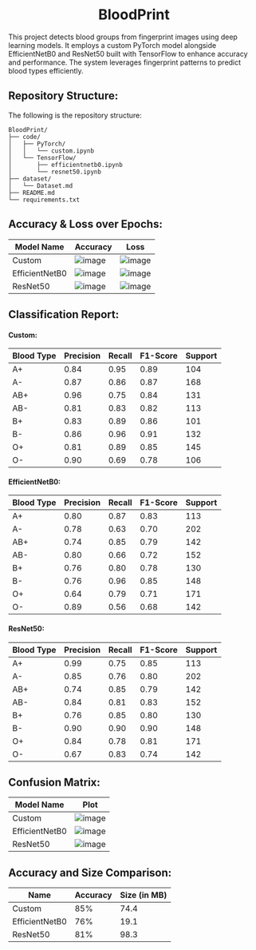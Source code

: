 <h1 align="center">BloodPrint</h1>
This project detects blood groups from fingerprint images using deep learning models. It employs a custom PyTorch model alongside EfficientNetB0 and ResNet50 built with TensorFlow to enhance accuracy and performance. The system leverages fingerprint patterns to predict blood types efficiently.

## Repository Structure:
The following is the repository structure:
```
BloodPrint/
├── code/
│   ├── PyTorch/
│   │   └── custom.ipynb
│   └── TensorFlow/
│       ├── efficientnetb0.ipynb
│       └── resnet50.ipynb
├── dataset/
│   └── Dataset.md
├── README.md
└── requirements.txt
```

## Accuracy & Loss over Epochs:

| Model Name     | Accuracy                                                                                  | Loss                                                                                      |
|----------------|-------------------------------------------------------------------------------------------|-------------------------------------------------------------------------------------------|
| Custom         | ![image](https://github.com/user-attachments/assets/f3580af2-18dd-495f-b041-2ee27bb07b2f) | ![image](https://github.com/user-attachments/assets/9c210832-d85a-4fe7-9e7c-70ae395b4b1c) |
| EfficientNetB0 | ![image](https://github.com/user-attachments/assets/eb66a4bf-957a-49f8-a652-66c2872deb68) | ![image](https://github.com/user-attachments/assets/2d04d85b-23c9-4254-b744-d0e2eeb549f1) |
| ResNet50       | ![image](https://github.com/user-attachments/assets/ee1cb5ba-5cb7-4c32-8493-cfb9b05c2d47) | ![image](https://github.com/user-attachments/assets/fce80be6-c54d-40da-8fef-35b89561569e) |

## Classification Report:

#### Custom:
| Blood Type | Precision | Recall | F1-Score | Support |
|-------------|------------|--------|-----------|---------|
| A+          | 0.84        | 0.95   | 0.89        | 104     |
| A-          | 0.87        | 0.86   | 0.87        | 168     |
| AB+         | 0.96        | 0.75   | 0.84        | 131     |
| AB-         | 0.81        | 0.83   | 0.82        | 113     |
| B+          | 0.83        | 0.89   | 0.86        | 101     |
| B-          | 0.86        | 0.96   | 0.91        | 132     |
| O+          | 0.81        | 0.89   | 0.85        | 145     |
| O-          | 0.90        | 0.69   | 0.78        | 106     |

#### EfficientNetB0:
| Blood Type | Precision | Recall | F1-Score | Support |
|-------------|------------|--------|-----------|---------|
| A+          | 0.80        | 0.87   | 0.83        | 113     |
| A-          | 0.78        | 0.63   | 0.70        | 202     |
| AB+         | 0.74        | 0.85   | 0.79        | 142     |
| AB-         | 0.80        | 0.66   | 0.72        | 152     |
| B+          | 0.76        | 0.80   | 0.78        | 130     |
| B-          | 0.76        | 0.96   | 0.85        | 148     |
| O+          | 0.64        | 0.79   | 0.71        | 171     |
| O-          | 0.89        | 0.56   | 0.68        | 142     |

#### ResNet50:
| Blood Type | Precision | Recall | F1-Score | Support |
|-------------|------------|--------|-----------|---------|
| A+          | 0.99        | 0.75   | 0.85        | 113     |
| A-          | 0.85        | 0.76   | 0.80        | 202     |
| AB+         | 0.74        | 0.85   | 0.79        | 142     |
| AB-         | 0.84        | 0.81   | 0.83        | 152     |
| B+          | 0.76        | 0.85   | 0.80        | 130     |
| B-          | 0.90        | 0.90   | 0.90        | 148     |
| O+          | 0.84        | 0.78   | 0.81        | 171     |
| O-          | 0.67        | 0.83   | 0.74        | 142     |

## Confusion Matrix:

| Model Name     | Plot                                                                                      |
|----------------|-------------------------------------------------------------------------------------------|
| Custom         | ![image](https://github.com/user-attachments/assets/51c82dfd-e1e3-42a6-8f1f-b2959768826d) |
| EfficientNetB0 | ![image](https://github.com/user-attachments/assets/95638317-671d-405a-b454-a35ae637028e) |
| ResNet50       | ![image](https://github.com/user-attachments/assets/93b79c39-2369-4b26-839b-a8513c94c9c8) |

## Accuracy and Size Comparison:

|      Name      | Accuracy | Size (in MB) |
|----------------|----------|--------------|
| Custom         | 85%      | 74.4         |
| EfficientNetB0 | 76%      | 19.1         |
| ResNet50       | 81%      | 98.3         |
